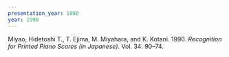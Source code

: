 ```yaml
---
presentation_year: 1990
year: 1990
---
```


Miyao, Hidetoshi T., T. Ejima, M. Miyahara, and K. Kotani. 1990. <i>Recognition for Printed Piano Scores (in Japanese)</i>. Vol. 34. 90–74.